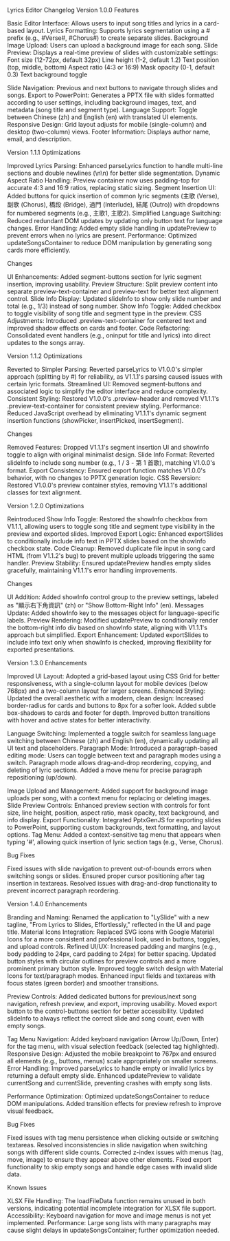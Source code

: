 Lyrics Editor Changelog
Version 1.0.0
Features

Basic Editor Interface: Allows users to input song titles and lyrics in a card-based layout.
Lyrics Formatting: Supports lyrics segmentation using a # prefix (e.g., #Verse#, #Chorus#) to create separate slides.
Background Image Upload: Users can upload a background image for each song.
Slide Preview: Displays a real-time preview of slides with customizable settings:
Font size (12-72px, default 32px)
Line height (1-2, default 1.2)
Text position (top, middle, bottom)
Aspect ratio (4:3 or 16:9)
Mask opacity (0-1, default 0.3)
Text background toggle


Slide Navigation: Previous and next buttons to navigate through slides and songs.
Export to PowerPoint: Generates a PPTX file with slides formatted according to user settings, including background images, text, and metadata (song title and segment type).
Language Support: Toggle between Chinese (zh) and English (en) with translated UI elements.
Responsive Design: Grid layout adjusts for mobile (single-column) and desktop (two-column) views.
Footer Information: Displays author name, email, and description.

Version 1.1.1
Optimizations

Improved Lyrics Parsing: Enhanced parseLyrics function to handle multi-line sections and double newlines (\n\n) for better slide segmentation.
Dynamic Aspect Ratio Handling: Preview container now uses padding-top for accurate 4:3 and 16:9 ratios, replacing static sizing.
Segment Insertion UI: Added buttons for quick insertion of common lyric segments (主歌 (Verse), 副歌 (Chorus), 橋段 (Bridge), 過門 (Interlude), 結尾 (Outro)) with dropdowns for numbered segments (e.g., 主歌1, 主歌2).
Simplified Language Switching: Reduced redundant DOM updates by updating only button text for language changes.
Error Handling: Added empty slide handling in updatePreview to prevent errors when no lyrics are present.
Performance: Optimized updateSongsContainer to reduce DOM manipulation by generating song cards more efficiently.

Changes

UI Enhancements: Added segment-buttons section for lyric segment insertion, improving usability.
Preview Structure: Split preview content into separate preview-text-container and preview-text for better text alignment control.
Slide Info Display: Updated slideInfo to show only slide number and total (e.g., 1/3) instead of song number.
Show Info Toggle: Added checkbox to toggle visibility of song title and segment type in the preview.
CSS Adjustments: Introduced .preview-text-container for centered text and improved shadow effects on cards and footer.
Code Refactoring: Consolidated event handlers (e.g., oninput for title and lyrics) into direct updates to the songs array.

Version 1.1.2
Optimizations

Reverted to Simpler Parsing: Reverted parseLyrics to V1.0.0's simpler approach (splitting by #) for reliability, as V1.1.1's parsing caused issues with certain lyric formats.
Streamlined UI: Removed segment-buttons and associated logic to simplify the editor interface and reduce complexity.
Consistent Styling: Restored V1.0.0's .preview-header and removed V1.1.1's .preview-text-container for consistent preview styling.
Performance: Reduced JavaScript overhead by eliminating V1.1.1's dynamic segment insertion functions (showPicker, insertPicked, insertSegment).

Changes

Removed Features: Dropped V1.1.1's segment insertion UI and showInfo toggle to align with original minimalist design.
Slide Info Format: Reverted slideInfo to include song number (e.g., 1 / 3 - 第 1 首歌), matching V1.0.0's format.
Export Consistency: Ensured export function matches V1.0.0's behavior, with no changes to PPTX generation logic.
CSS Reversion: Restored V1.0.0's preview container styles, removing V1.1.1's additional classes for text alignment.

Version 1.2.0
Optimizations

Reintroduced Show Info Toggle: Restored the showInfo checkbox from V1.1.1, allowing users to toggle song title and segment type visibility in the preview and exported slides.
Improved Export Logic: Enhanced exportSlides to conditionally include info text in PPTX slides based on the showInfo checkbox state.
Code Cleanup: Removed duplicate file input in song card HTML (from V1.1.2's bug) to prevent multiple uploads triggering the same handler.
Preview Stability: Ensured updatePreview handles empty slides gracefully, maintaining V1.1.1's error handling improvements.

Changes

UI Addition: Added showInfo control group to the preview settings, labeled as "顯示右下角資訊" (zh) or "Show Bottom-Right Info" (en).
Messages Update: Added showInfo key to the messages object for language-specific labels.
Preview Rendering: Modified updatePreview to conditionally render the bottom-right info div based on showInfo state, aligning with V1.1.1's approach but simplified.
Export Enhancement: Updated exportSlides to include info text only when showInfo is checked, improving flexibility for exported presentations.


Version 1.3.0
Enhancements

Improved UI Layout: Adopted a grid-based layout using CSS Grid for better responsiveness, with a single-column layout for mobile devices (below 768px) and a two-column layout for larger screens.
Enhanced Styling: Updated the overall aesthetic with a modern, clean design:
Increased border-radius for cards and buttons to 8px for a softer look.
Added subtle box-shadows to cards and footer for depth.
Improved button transitions with hover and active states for better interactivity.


Language Switching: Implemented a toggle switch for seamless language switching between Chinese (zh) and English (en), dynamically updating all UI text and placeholders.
Paragraph Mode: Introduced a paragraph-based editing mode:
Users can toggle between text and paragraph modes using a switch.
Paragraph mode allows drag-and-drop reordering, copying, and deleting of lyric sections.
Added a move menu for precise paragraph repositioning (up/down).


Image Upload and Management: Added support for background image uploads per song, with a context menu for replacing or deleting images.
Slide Preview Controls: Enhanced preview section with controls for font size, line height, position, aspect ratio, mask opacity, text background, and info display.
Export Functionality: Integrated PptxGenJS for exporting slides to PowerPoint, supporting custom backgrounds, text formatting, and layout options.
Tag Menu: Added a context-sensitive tag menu that appears when typing '#', allowing quick insertion of lyric section tags (e.g., Verse, Chorus).

Bug Fixes

Fixed issues with slide navigation to prevent out-of-bounds errors when switching songs or slides.
Ensured proper cursor positioning after tag insertion in textareas.
Resolved issues with drag-and-drop functionality to prevent incorrect paragraph reordering.

Version 1.4.0
Enhancements

Branding and Naming: Renamed the application to "LySlide" with a new tagline, "From Lyrics to Slides, Effortlessly," reflected in the UI and page title.
Material Icons Integration: Replaced SVG icons with Google Material Icons for a more consistent and professional look, used in buttons, toggles, and upload controls.
Refined UI/UX:
Increased padding and margins (e.g., body padding to 24px, card padding to 24px) for better spacing.
Updated button styles with circular outlines for preview controls and a more prominent primary button style.
Improved toggle switch design with Material Icons for text/paragraph modes.
Enhanced input fields and textareas with focus states (green border) and smoother transitions.


Preview Controls:
Added dedicated buttons for previous/next song navigation, refresh preview, and export, improving usability.
Moved export button to the control-buttons section for better accessibility.
Updated slideInfo to always reflect the correct slide and song count, even with empty songs.


Tag Menu Navigation: Added keyboard navigation (Arrow Up/Down, Enter) for the tag menu, with visual selection feedback (selected tag highlighted).
Responsive Design: Adjusted the mobile breakpoint to 767px and ensured all elements (e.g., buttons, menus) scale appropriately on smaller screens.
Error Handling:
Improved parseLyrics to handle empty or invalid lyrics by returning a default empty slide.
Enhanced updatePreview to validate currentSong and currentSlide, preventing crashes with empty song lists.


Performance Optimization:
Optimized updateSongsContainer to reduce DOM manipulations.
Added transition effects for preview refresh to improve visual feedback.



Bug Fixes

Fixed issues with tag menu persistence when clicking outside or switching textareas.
Resolved inconsistencies in slide navigation when switching songs with different slide counts.
Corrected z-index issues with menus (tag, move, image) to ensure they appear above other elements.
Fixed export functionality to skip empty songs and handle edge cases with invalid slide data.

Known Issues

XLSX File Handling: The loadFileData function remains unused in both versions, indicating potential incomplete integration for XLSX file support.
Accessibility: Keyboard navigation for move and image menus is not yet implemented.
Performance: Large song lists with many paragraphs may cause slight delays in updateSongsContainer; further optimization needed.

